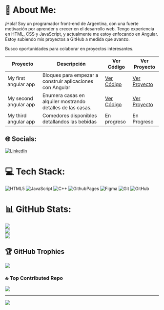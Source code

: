 # 💫 About Me:
¡Hola! Soy un programador front-end de Argentina, con una fuerte motivación por aprender y crecer en el desarrollo web. Tengo experiencia en HTML, CSS y JavaScript, y actualmente me estoy enfocando en Angular. Estoy subiendo mis proyectos a GitHub a medida que avanzo.

Busco oportunidades para colaborar en proyectos interesantes.

| Proyecto             | Descripción                                               | Ver Código                       | Ver Proyecto                       |
|----------------------|-----------------------------------------------------------|----------------------------------|------------------------------------|
| My first angular app | Bloques para empezar a construir aplicaciones con Angular  | [Ver Código](https://github.com/NahuelAlaniz/my-first-angular-app)                  | [Ver Proyecto]()                  |
| My second angular app| Enumera casas en alquiler mostrando detalles de las casas.  | [Ver Código](#)                  | [Ver Proyecto]()                  |
| My third angular app | Comedores disponibles detallandos las bebidas             | En progreso                  | En Progreso                  |



## 🌐 Socials:
[![LinkedIn](https://img.shields.io/badge/LinkedIn-%230077B5.svg?logo=linkedin&logoColor=white)](https://linkedin.com/in/nahuel-alaniz-870384185) 

# 💻 Tech Stack:
![HTML5](https://img.shields.io/badge/html5-%23E34F26.svg?style=for-the-badge&logo=html5&logoColor=white) ![JavaScript](https://img.shields.io/badge/javascript-%23323330.svg?style=for-the-badge&logo=javascript&logoColor=%23F7DF1E) ![C++](https://img.shields.io/badge/c++-%2300599C.svg?style=for-the-badge&logo=c%2B%2B&logoColor=white) ![GithubPages](https://img.shields.io/badge/github%20pages-121013?style=for-the-badge&logo=github&logoColor=white) ![Figma](https://img.shields.io/badge/figma-%23F24E1E.svg?style=for-the-badge&logo=figma&logoColor=white) ![Git](https://img.shields.io/badge/git-%23F05033.svg?style=for-the-badge&logo=git&logoColor=white) ![GitHub](https://img.shields.io/badge/github-%23121011.svg?style=for-the-badge&logo=github&logoColor=white)
# 📊 GitHub Stats:
![](https://github-readme-stats.vercel.app/api?username=NahuelAlaniz&theme=tokyonight&hide_border=false&include_all_commits=false&count_private=false)<br/>
![](https://github-readme-streak-stats.herokuapp.com/?user=NahuelAlaniz&theme=tokyonight&hide_border=false)<br/>
![](https://github-readme-stats.vercel.app/api/top-langs/?username=NahuelAlaniz&theme=tokyonight&hide_border=false&include_all_commits=false&count_private=false&layout=compact)

## 🏆 GitHub Trophies
![](https://github-profile-trophy.vercel.app/?username=NahuelAlaniz&theme=radical&no-frame=false&no-bg=true&margin-w=4)

### 🔝 Top Contributed Repo
![](https://github-contributor-stats.vercel.app/api?username=NahuelAlaniz&limit=5&theme=dark&combine_all_yearly_contributions=true)

---
[![](https://visitcount.itsvg.in/api?id=NahuelAlaniz&icon=0&color=0)](https://visitcount.itsvg.in)

<!-- Proudly created with GPRM ( https://gprm.itsvg.in ) -->
